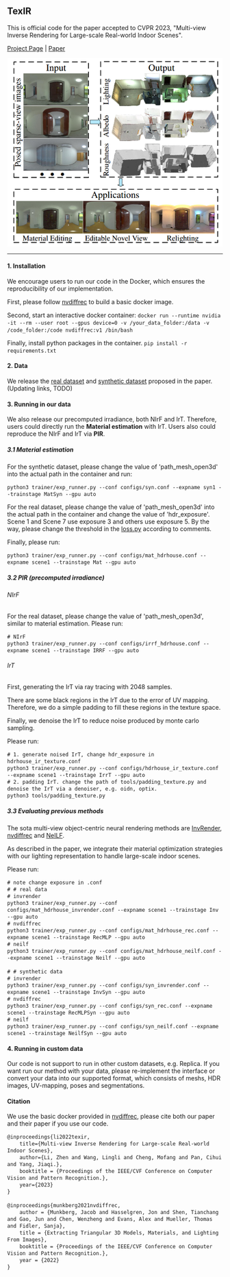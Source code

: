 ## TexIR

This is official code for the paper accepted to CVPR 2023, "Multi-view Inverse Rendering for Large-scale Real-world Indoor Scenes".

[Project Page](http://yodlee.top/TexIR/) | [Paper](https://arxiv.org/abs/2211.10206)

![](./examples/fig1.png)

----

#### 1. Installation

We encourage users to run our code in the Docker, which ensures the reproducibility of our implementation.

First, please follow [nvdiffrec](https://github.com/NVlabs/nvdiffrec#server-usage-through-docker) to build a basic docker image.

Second, start an interactive docker container: `docker run --runtime nvidia -it --rm --user root --gpus device=0 -v /your_data_folder:/data -v /code_folder:/code nvdiffrec:v1 /bin/bash `

Finally, install python packages in the container. `pip install -r requirements.txt`

#### 2. Data

We release the [real dataset]() and [synthetic dataset]() proposed in the paper. (Updating links, TODO)

#### 3. Running in our data

We also release our precomputed irradiance, both NIrF and IrT.  Therefore, users could directly run the **Material estimation** with IrT. Users also could reproduce the NIrF and IrT via **PIR**.

##### 3.1 Material estimation

For the synthetic dataset, please change the value of 'path_mesh_open3d' into the actual path in the container and run:

```
python3 trainer/exp_runner.py --conf configs/syn.conf --expname syn1 --trainstage MatSyn --gpu auto
```

For the real dataset, please change the value of 'path_mesh_open3d' into the actual path in the container and change the value of 'hdr_exposure'.  Scene 1 and Scene 7 use exposure 3 and others use exposure 5. By the way, please change the threshold in the [loss.py]() according to comments.

Finally, please run:

```
python3 trainer/exp_runner.py --conf configs/mat_hdrhouse.conf --expname scene1 --trainstage Mat --gpu auto
```

##### 3.2 PIR (precomputed irradiance)

###### NIrF

For the real dataset, please change the value of 'path_mesh_open3d', similar to material estimation. Please run:

```
# NIrF
python3 trainer/exp_runner.py --conf configs/irrf_hdrhouse.conf --expname scene1 --trainstage IRRF --gpu auto
```

###### IrT

First, generating the IrT via ray tracing with 2048 samples.

There are some black regions in the IrT due to the error of UV mapping. Therefore, we do a simple padding to fill these regions in the texture space. 

Finally, we denoise the IrT to reduce noise produced by monte carlo sampling.

Please run:

```
# 1. generate noised IrT, change hdr_exposure in hdrhouse_ir_texture.conf
python3 trainer/exp_runner.py --conf configs/hdrhouse_ir_texture.conf --expname scene1 --trainstage IrrT --gpu auto
# 2. padding IrT. change the path of tools/padding_texture.py and denoise the IrT via a denoiser, e.g. oidn, optix.
python3 tools/padding_texture.py
```

##### 3.3 Evaluating previous methods

The sota multi-view object-centric neural rendering methods are [InvRender](https://github.com/zju3dv/invrender), [nvdiffrec](https://github.com/NVlabs/nvdiffrec) and [NeILF](https://github.com/apple/ml-neilf).

As described in the paper, we integrate their material optimization strategies with our lighting representation to handle large-scale indoor scenes.

Please run:

```
# note change exposure in .conf
# # real data
# invrender
python3 trainer/exp_runner.py --conf configs/mat_hdrhouse_invrender.conf --expname scene1 --trainstage Inv --gpu auto
# nvdiffrec
python3 trainer/exp_runner.py --conf configs/mat_hdrhouse_rec.conf --expname scene1 --trainstage RecMLP --gpu auto
# neilf
python3 trainer/exp_runner.py --conf configs/mat_hdrhouse_neilf.conf --expname scene1 --trainstage Neilf --gpu auto

# # synthetic data
# invrender
python3 trainer/exp_runner.py --conf configs/syn_invrender.conf --expname scene1 --trainstage InvSyn --gpu auto
# nvdiffrec
python3 trainer/exp_runner.py --conf configs/syn_rec.conf --expname scene1 --trainstage RecMLPSyn --gpu auto
# neilf
python3 trainer/exp_runner.py --conf configs/syn_neilf.conf --expname scene1 --trainstage NeilfSyn --gpu auto
```

#### 4. Running in custom data

Our code is not support to run in other custom datasets, e.g. Replica. If you want run our method with your data, please re-implement the interface or convert your data into our supported format, which consists of meshs, HDR images, UV-mapping, poses and segmentations.

#### Citation

We use the basic docker provided in [nvdiffrec](https://github.com/NVlabs/nvdiffrec), please cite both our paper and their paper if you use our code.

```
@inproceedings{li2022texir,
    title={Multi-view Inverse Rendering for Large-scale Real-world Indoor Scenes},
    author={Li, Zhen and Wang, Lingli and Cheng, Mofang and Pan, Cihui and Yang, Jiaqi.},
    booktitle = {Proceedings of the IEEE/CVF Conference on Computer Vision and Pattern Recognition.}, 
    year={2023}
}

@inproceedings{munkberg2021nvdiffrec,
    author = {Munkberg, Jacob and Hasselgren, Jon and Shen, Tianchang and Gao, Jun and Chen, Wenzheng and Evans, Alex and Mueller, Thomas and Fidler, Sanja},
    title = {Extracting Triangular 3D Models, Materials, and Lighting From Images},
    booktitle = {Proceedings of the IEEE/CVF Conference on Computer Vision and Pattern Recognition.},
    year = {2022}
}
```





